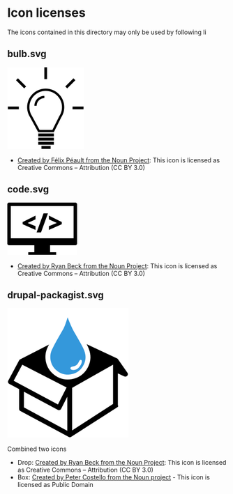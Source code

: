 # Icon licenses

The icons contained in this directory may only be used by following li

## bulb.svg

![bulb.svg](bulb.svg)

* [Created by Félix Péault from the Noun Project](http://thenounproject.com/term/light-bulb/23392/): This icon is licensed as Creative Commons – Attribution (CC BY 3.0)

## code.svg

![code.svg](code.svg)

* [Created by Ryan Beck from the Noun Project](http://thenounproject.com/term/code/20721/): This icon is licensed as Creative Commons – Attribution (CC BY 3.0)

## drupal-packagist.svg

![drupal-packagist.svg](drupal-packagist.svg)

Combined two icons

* Drop: [Created by Ryan Beck from the Noun Project](http://thenounproject.com/term/drop/31491/): This icon is licensed as Creative Commons – Attribution (CC BY 3.0)
* Box: [Created by Peter Costello from the Noun project](http://thenounproject.com/term/box/9152/) - This icon is licensed as Public Domain
